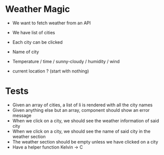# Weather Magic

- We want to fetch weather from an API

- We have list of cities
- Each city can be clicked
- Name of city
- Temperature / time / sunny-cloudy / humidity / wind
- current location ? (start with nothing)


# Tests

- Given an array of cities, a list of li is rendered with all the city names
- Given anything else but an array, component should show an error message
- When we click on a city, we should see the weather information of said city
- When we click on a city, we should see the name of said city in the weather section
- The weather section should be empty unless we have clicked on a city
- Have a helper function Kelvin -> C